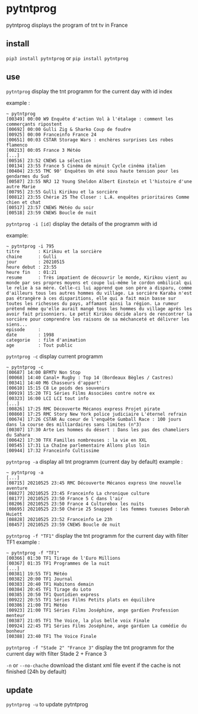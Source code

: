 # pytntprog

pytntprog displays the program of tnt tv in France

## install

``pip3 install pytntprog``
or
``pip install pytntprog``

## use

``pytntprog`` display the tnt programm for the current day with id index

example :

```
~ pytntprog
[00349] 00:00 W9 Enquête d'action Vol à l'étalage : comment les commerçants ripostent
[00692] 00:00 Gulli Zig & Sharko Coup de foudre
[00925] 00:00 Franceinfo France 24 
[00651] 00:03 CSTAR Storage Wars : enchères surprises Les robes flamenco
[00213] 00:05 France 3 Météo 
[...]
[00516] 23:52 CNEWS La sélection 
[00134] 23:55 France 5 Cinéma de minuit Cycle cinéma italien
[00404] 23:55 TMC 90' Enquêtes Un été sous haute tension pour les gendarmes du Sud
[00587] 23:55 NRJ 12 Young Sheldon Albert Einstein et l'histoire d'une autre Marie
[00795] 23:55 Gulli Kirikou et la sorcière 
[00812] 23:55 Chérie 25 The Closer : L.A. enquêtes prioritaires Comme chien et chat
[00517] 23:57 CNEWS Météo du soir 
[00518] 23:59 CNEWS Boucle de nuit 
```

``pytntprog -i [id]`` display the details of the programm with id

example:
```
~ pytntprog -i 795        
titre       : Kirikou et la sorcière 
chaine      : Gulli
jour        : 20210515
heure debut : 23:55
heure fin   : 01:21
resume      : Très impatient de découvrir le monde, Kirikou vient au monde par ses propres moyens et coupe lui-même le cordon ombilical qui le relie à sa mère. Celle-ci lui apprend que son père a disparu, comme d'ailleurs tous les autres hommes du village. La sorcière Karaba n'est pas étrangère à ces disparitions, elle qui a fait main basse sur toutes les richesses du pays, affamant ainsi la région. La rumeur prétend même qu'elle aurait mangé tous les hommes du village après les avoir fait prisonniers. Le petit Kirikou décide alors de rencontrer la sorcière pour comprendre les raisons de sa méchanceté et délivrer les siens...
episode     : 
date        : 1998
categorie   : film d'animation
age         : Tout public
```

``pytntprog -c`` display current programm
```
~ pytntprog -c      
[00687] 14:00 BFMTV Non Stop 
[00068] 14:40 Canal+ Rugby : Top 14 (Bordeaux Bègles / Castres) 
[00341] 14:40 M6 Chasseurs d'appart' 
[00610] 15:15 C8 Le poids des souvenirs 
[00919] 15:20 TF1 Séries Films Associées contre notre ex 
[00323] 16:00 LCI LCI tout info 
[...]
[00826] 17:25 RMC Découverte Mécanos express Projet pirate
[00860] 17:25 RMC Story New York police judiciaire L'éternel refrain
[00674] 17:26 CSTAR Au coeur de l'enquête Gumball Race : 100 jours dans la course des milliardaires sans limites (n°3)
[00307] 17:30 Arte Les hommes du désert : Dans les pas des chameliers du Sahara 
[00642] 17:30 TFX Familles nombreuses : la vie en XXL 
[00545] 17:31 La Chaîne parlementaire Allons plus loin 
[00944] 17:32 Franceinfo Cultissime 

```


``pytntprog -a`` display all tnt programm (current day by default)
example :
```
~ pytntprog -a
[...]
[08715] 20210525 23:45 RMC Découverte Mécanos express Une nouvelle aventure
[08827] 20210525 23:45 Franceinfo La chronique culture 
[08177] 20210525 23:50 France 5 C dans l'air 
[08206] 20210525 23:50 France 4 Culturebox les nuits 
[08695] 20210525 23:50 Chérie 25 Snapped : les femmes tueuses Deborah Huiett
[08828] 20210525 23:52 Franceinfo Le 23h 
[08457] 20210525 23:59 CNEWS Boucle de nuit 
```

``pytntprog -f "TF1"`` display the tnt programm for the current day with filter TF1
example :
```
~ pytntprog -f "TF1"
[00366] 01:30 TF1 Tirage de l'Euro Millions 
[00367] 01:35 TF1 Programmes de la nuit 
[...]
[00381] 19:55 TF1 Météo 
[00382] 20:00 TF1 Journal 
[00383] 20:40 TF1 Habitons demain 
[00384] 20:45 TF1 Tirage du Loto 
[00385] 20:50 TF1 Quotidien express 
[00922] 20:55 TF1 Séries Films Petits plats en équilibre 
[00386] 21:00 TF1 Météo 
[00923] 21:00 TF1 Séries Films Joséphine, ange gardien Profession menteur
[00387] 21:05 TF1 The Voice, la plus belle voix Finale
[00924] 22:45 TF1 Séries Films Joséphine, ange gardien La comédie du bonheur
[00388] 23:40 TF1 The Voice Finale
```

``pytntprog -f "Stade 2" "France 3"`` display the tnt programm for the current day with filter Stade 2 + France 3

``-n`` or ``--no-chache`` download the distant xml file event if the cache is not finished (24h by default)

## update 

``pytntprog -u`` to update pytntprog



